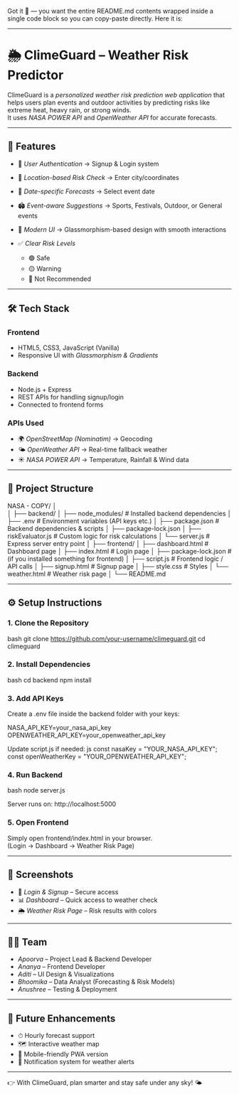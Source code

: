 Got it 🙂 — you want the entire README.md contents wrapped inside a single code block so you can copy-paste directly.
Here it is:


---

# 🌦 ClimeGuard – Weather Risk Predictor

ClimeGuard is a *personalized weather risk prediction web application* that helps users plan events and outdoor activities by predicting risks like extreme heat, heavy rain, or strong winds.  
It uses *NASA POWER API* and *OpenWeather API* for accurate forecasts.

---

## 🚀 Features

* 🔐 *User Authentication* → Signup & Login system  
* 📍 *Location-based Risk Check* → Enter city/coordinates  
* 📅 *Date-specific Forecasts* → Select event date  
* 🏟 *Event-aware Suggestions* → Sports, Festivals, Outdoor, or General events  
* 🎨 *Modern UI* → Glassmorphism-based design with smooth interactions  
* ✅ *Clear Risk Levels*

  * 🟢 Safe  
  * 🟡 Warning  
  * 🔴 Not Recommended  

---

## 🛠 Tech Stack

### Frontend
* HTML5, CSS3, JavaScript (Vanilla)  
* Responsive UI with *Glassmorphism & Gradients*  

### Backend
* Node.js + Express  
* REST APIs for handling signup/login  
* Connected to frontend forms  

### APIs Used
* 🌍 *OpenStreetMap (Nominatim)* → Geocoding  
* 🌤 *OpenWeather API* → Real-time fallback weather  
* ☀ *NASA POWER API* → Temperature, Rainfall & Wind data  

---

## 📂 Project Structure


NASA - COPY/
│               
│
├── backend/
│   ├── node_modules/       # Installed backend dependencies
│   ├── .env                # Environment variables (API keys etc.)
│   ├── package.json        # Backend dependencies & scripts
│   ├── package-lock.json
│   ├── riskEvaluator.js    # Custom logic for risk calculations
│   └── server.js           # Express server entry point
│
├── frontend/
│   ├── dashboard.html      # Dashboard page
│   ├── index.html          # Login page
│   ├── package-lock.json   # (if you installed something for frontend)
│   ├── script.js           # Frontend logic / API calls
│   ├── signup.html         # Signup page
│   ├── style.css           # Styles
│   └── weather.html        # Weather risk page
│
└── README.md


---

## ⚙ Setup Instructions

### 1. Clone the Repository
bash
git clone https://github.com/your-username/climeguard.git
cd climeguard


### 2. Install Dependencies
bash
cd backend
npm install


### 3. Add API Keys
Create a .env file inside the backend folder with your keys:

NASA_API_KEY=your_nasa_api_key
OPENWEATHER_API_KEY=your_openweather_api_key

Update script.js if needed:
js
const nasaKey = "YOUR_NASA_API_KEY";
const openWeatherKey = "YOUR_OPENWEATHER_API_KEY";


### 4. Run Backend
bash
node server.js

Server runs on: http://localhost:5000

### 5. Open Frontend
Simply open frontend/index.html in your browser.  
(Login → Dashboard → Weather Risk Page)

---

## 📸 Screenshots

* 🔑 *Login & Signup* – Secure access  
* 📊 *Dashboard* – Quick access to weather check  
* 🌦 *Weather Risk Page* – Risk results with colors  

---

## 👩‍💻 Team

* *Apoorva* – Project Lead & Backend Developer  
* *Ananya* – Frontend Developer  
* *Aditi* – UI Design & Visualizations  
* *Bhoomika* – Data Analyst (Forecasting & Risk Models)  
* *Anushree* – Testing & Deployment  

---

## 📌 Future Enhancements

* ⏱ Hourly forecast support  
* 🗺 Interactive weather map  
* 📲 Mobile-friendly PWA version  
* 🔔 Notification system for weather alerts  

---

👉 With ClimeGuard, plan smarter and stay safe under any sky! 🌤


